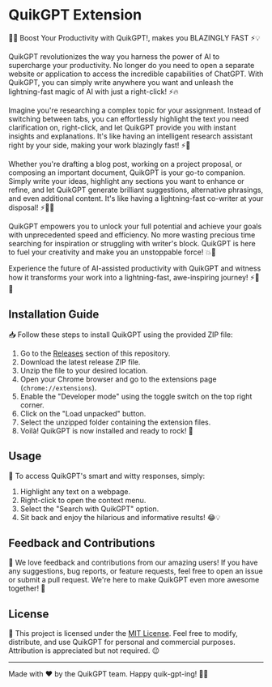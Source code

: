 # QuikGPT Extension

💨🚀 Boost Your Productivity with QuikGPT!, makes you BLAZINGLY FAST ⚡💡

QuikGPT revolutionizes the way you harness the power of AI to supercharge your productivity. No longer do you need to open a separate website or application to access the incredible capabilities of ChatGPT. With QuikGPT, you can simply write anywhere you want and unleash the lightning-fast magic of AI with just a right-click! ⚡🔥

Imagine you're researching a complex topic for your assignment. Instead of switching between tabs, you can effortlessly highlight the text you need clarification on, right-click, and let QuikGPT provide you with instant insights and explanations. It's like having an intelligent research assistant right by your side, making your work blazingly fast! ⚡💪

Whether you're drafting a blog post, working on a project proposal, or composing an important document, QuikGPT is your go-to companion. Simply write your ideas, highlight any sections you want to enhance or refine, and let QuikGPT generate brilliant suggestions, alternative phrasings, and even additional content. It's like having a lightning-fast co-writer at your disposal! ⚡📝💫

QuikGPT empowers you to unlock your full potential and achieve your goals with unprecedented speed and efficiency. No more wasting precious time searching for inspiration or struggling with writer's block. QuikGPT is here to fuel your creativity and make you an unstoppable force! 💥🌟

Experience the future of AI-assisted productivity with QuikGPT and witness how it transforms your work into a lightning-fast, awe-inspiring journey! ⚡🚀💡

## Installation Guide

📥 Follow these steps to install QuikGPT using the provided ZIP file:

1. Go to the [Releases](https://github.com/your-repo/releases) section of this repository.
2. Download the latest release ZIP file.
3. Unzip the file to your desired location.
4. Open your Chrome browser and go to the extensions page (`chrome://extensions`).
5. Enable the "Developer mode" using the toggle switch on the top right corner.
6. Click on the "Load unpacked" button.
7. Select the unzipped folder containing the extension files.
8. Voilà! QuikGPT is now installed and ready to rock! 🎉

## Usage

💬 To access QuikGPT's smart and witty responses, simply:

1. Highlight any text on a webpage.
2. Right-click to open the context menu.
3. Select the "Search with QuikGPT" option.
4. Sit back and enjoy the hilarious and informative results! 😂💡

## Feedback and Contributions

💌 We love feedback and contributions from our amazing users! If you have any suggestions, bug reports, or feature requests, feel free to open an issue or submit a pull request. We're here to make QuikGPT even more awesome together! 🙌

## License

📜 This project is licensed under the [MIT License](LICENSE). Feel free to modify, distribute, and use QuikGPT for personal and commercial purposes. Attribution is appreciated but not required. 😉

---

Made with ❤️ by the QuikGPT team. Happy quik-gpt-ing! 🚀✨
